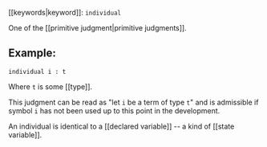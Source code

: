 [[keywords|keyword]]: `individual`

One of the [[primitive judgment|primitive judgments]].

## Example:
```
individual i : t
```

Where `t` is some [[type]].

This judgment can be read as "let `i` be a term of type `t`" and is admissible if symbol `i` has not been used up to this point in the development.

An individual is identical to a [[declared variable]] -- a kind of [[state variable]].
